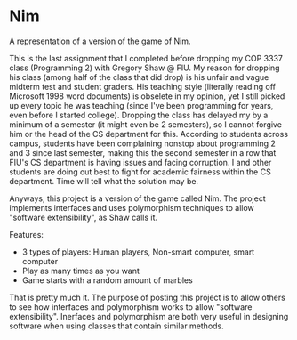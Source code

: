 # Nim
A representation of a version of the game of Nim.

This is the last assignment that I completed before dropping my COP 3337 class (Programming 2) with Gregory Shaw @ FIU. My reason for dropping his class (among half of the class that did drop) is his unfair and vague midterm test and student graders. His teaching style (literally reading off Microsoft 1998 word documents) is obselete in my opinion, yet I still picked up every topic he was teaching (since I've been programming for years, even before I started college). Dropping the class has delayed my by a minimum of a semester (it might even be 2 semesters), so I cannot forgive him or the head of the CS department for this. According to students across campus, students have been complaining nonstop about programming 2 and 3 since last semester, making this the second semester in a row that FIU's CS department is having issues and facing corruption. I and other students are doing out best to fight for academic fairness within the CS department. Time will tell what the solution may be.

Anyways, this project is a version of the game called Nim. The project implements interfaces and uses polymorphism techniques to allow "software  extensibility", as Shaw calls it.

Features:
- 3 types of players: Human players, Non-smart computer, smart computer
- Play as many times as you want
- Game starts with a random amount of marbles

That is pretty much it. The purpose of posting this project is to allow others to see how interfaces and polymorphism works to allow "software extensibility". Inerfaces and polymorphism are both very useful in designing software when using classes that contain similar methods.
